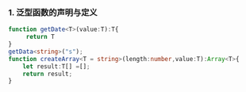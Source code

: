 ### 1. 泛型函数的声明与定义

```typescript
function getDate<T>(value:T):T{
	 return T
}
getData<string>("s");
function createArray<T = string>(length:number,value:T):Array<T>{
   	let result:T[] =[];
    return result;
}
```

